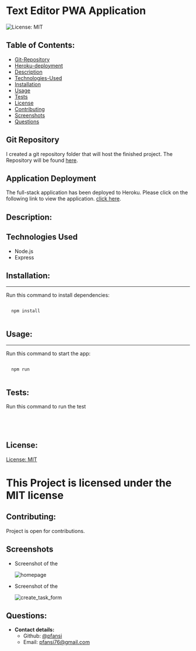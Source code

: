 # Text Editor PWA Application

![License: MIT](https://img.shields.io/badge/License-MIT-blue)

## Table of Contents:

- [Git-Repository](#git-repository)
- [Heroku-deployment](#application-deployment)
- [Description](#description)
- [Technologies-Used](Technologies-Used)
- [Installation](#installation)
- [Usage](#usage)
- [Tests](#tests)
- [License](#license)
- [Contributing](#contributing)
- [Screenshots](#screenshots)
- [Questions](#questions)

## Git Repository

I created a git repository folder that will host the finished project. The Repository will be found [here](https://github.com/pfansi/book-search-app).

## Application Deployment

The full-stack application has been deployed to Heroku. Please click on the following link to view the application. [click here]().

## Description:

## Technologies Used

- Node.js
- Express

## Installation:

---

Run this command to install dependencies:

  <pre><code>
  npm install
  </code></pre>

## Usage:

---

Run this command to start the app:

  <pre><code>
  npm run 
  </code></pre>

## Tests:

Run this command to run the test

<pre><code>
  
  </code></pre>

## License:

[License: MIT](https://opensource.org/licenses/MIT)

# This Project is licensed under the MIT license

## Contributing:

Project is open for contributions.

## Screenshots

- Screenshot of the

  ![homepage]()

- Screenshot of the

  ![create_task_form]()

## Questions:

- **Contact details:**
  - Github: [@pfansi](https://github.com/pfansi)
  - Email: pfansi76@gmail.com
